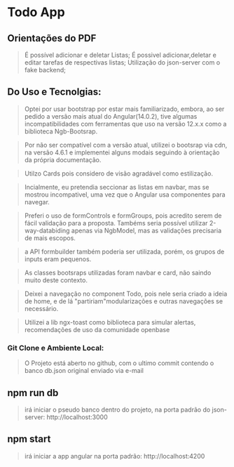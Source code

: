 # Todo App 

## Orientações do PDF
>É possível adicionar e deletar Listas;
>É possivel adicionar,deletar e editar tarefas de respectivas listas;
>Utilização do json-server com o fake backend;


## Do Uso e Tecnolgias:

> Optei por usar bootstrap por estar mais familiarizado, embora, ao ser pedido a versão mais atual do Angular(14.0.2), tive algumas incompatibilidades com ferramentas que uso na versão 12.x.x como a biblioteca Ngb-Bootsrap.

> Por não ser compatível com a versão atual, utilizei o bootsrap via cdn, na versão 4.6.1 e implementei alguns modais seguindo à orientação da própria documentação.

> Utilzo Cards pois considero de visão agradável como estilização.

> Incialmente, eu pretendia seccionar as listas em navbar, mas se mostrou incompativel, uma vez que o Angular usa componentes para navegar.


> Preferi o uso de formControls e formGroups, pois acredito serem de fácil validação para a proposta.
> Tambéms seria possível utilizar 2-way-databiding apenas via NgbModel, mas as validações precisaria de mais escopos.


> a API formbuilder também poderia ser utilizada, porém, os grupos de inputs eram pequenos.

> As classes bootsraps utilizadas foram navbar e card, não saindo muito deste contexto.

> Deixei a navegação no component Todo, pois nele seria criado a ideia de home, e de lá "partiriam"modularizações e outras navegações se necessário.

>Utilizei a lib ngx-toast como biblioteca para simular alertas, recomendações de uso da comunidade openbase 

### Git Clone e Ambiente Local:

> O Projeto está aberto no github, com o ultimo commit contendo o banco db.json original enviado via e-mail

## npm run db
> irá iniciar o pseudo banco dentro do projeto, na porta padrão do json-server: http://localhost:3000

## npm start
> irá iniciar a app angular na porta padrão: http://localhost:4200
